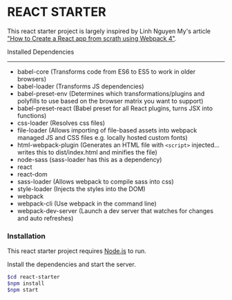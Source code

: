 REACT STARTER
=============
This react starter project is largely inspired by Linh Nguyen My's article<br/> ["How to Create a React app from scrath using Webpack 4"](https://medium.freecodecamp.org/part-1-react-app-from-scratch-using-webpack-4-562b1d231e75).

Installed Dependencies

---

* babel-core (Transforms code from ES6 to ES5 to work in older browsers)
* babel-loader (Transforms JS dependencies)
* babel-preset-env (Determines which transformations/plugins and polyfills to use based on the browser matrix you want to support)
* babel-preset-react (Babel preset for all React plugins, turns JSX into functions)
* css-loader (Resolves css files)
* file-loader (Allows importing of file-based assets into webpack managed JS and CSS files e.g. locally hosted custom fonts)
* html-webpack-plugin (Generates an HTML file with ```<script>``` injected... writes this to dist/index.html and minifies the file)
* node-sass (sass-loader has this as a dependency)
* react
* react-dom
* sass-loader (Allows webpack to compile sass into css)
* style-loader (Injects the styles into the DOM)
* webpack
* webpack-cli (Use webpack in the command line)
* webpack-dev-server (Launch a dev server that watches for changes and auto refreshes)

### Installation
This react starter project requires [Node.js](https://nodejs.org/en/) to run.

Install the dependencies and start the server.

```sh
$cd react-starter
$npm install
$npm start
```